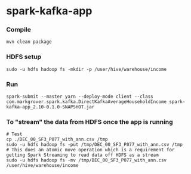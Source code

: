# spark-kafka-app
### Compile
````mvn clean package````

### HDFS setup
````sudo -u hdfs hadoop fs -mkdir -p /user/hive/warehouse/income````

### Run
````spark-submit --master yarn --deploy-mode client --class com.markgrover.spark.kafka.DirectKafkaAverageHouseholdIncome spark-kafka-app_2.10-0.1.0-SNAPSHOT.jar````

### To "stream" the data from HDFS once the app is running
````
# Test
cp ./DEC_00_SF3_P077_with_ann.csv /tmp
sudo -u hdfs hadoop fs -put /tmp/DEC_00_SF3_P077_with_ann.csv /tmp
# This does an atomic move operation which is a requirement for getting Spark Streaming to read data off HDFS as a stream
sudo -u hdfs hadoop fs -mv /tmp/DEC_00_SF3_P077_with_ann.csv /user/hive/warehouse/income
````


